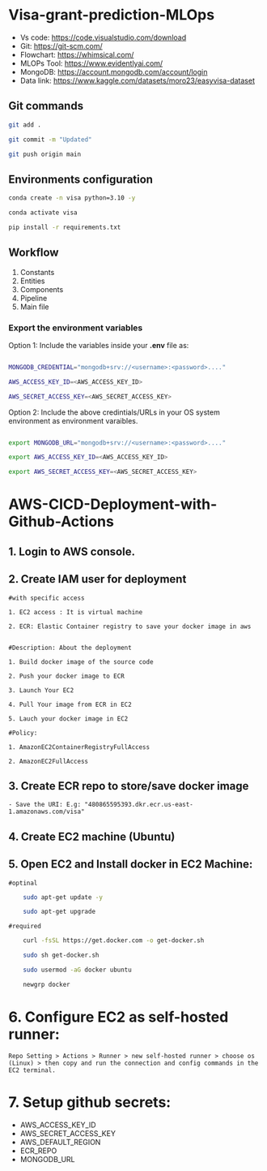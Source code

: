 # Visa-grant-prediction-MLOps

- Vs code: https://code.visualstudio.com/download
- Git: https://git-scm.com/
- Flowchart: https://whimsical.com/
- MLOPs Tool: https://www.evidentlyai.com/
- MongoDB: https://account.mongodb.com/account/login
- Data link: https://www.kaggle.com/datasets/moro23/easyvisa-dataset

## Git commands

```bash
git add .

git commit -m "Updated"

git push origin main
```

## Environments configuration

```bash
conda create -n visa python=3.10 -y
```

```bash
conda activate visa
```

```bash
pip install -r requirements.txt
```

## Workflow

1. Constants
2. Entities
3. Components
4. Pipeline
5. Main file

### Export the environment variables

Option 1: Include the variables inside your **.env** file as:

```bash

MONGODB_CREDENTIAL="mongodb+srv://<username>:<password>...."

AWS_ACCESS_KEY_ID=<AWS_ACCESS_KEY_ID>

AWS_SECRET_ACCESS_KEY=<AWS_SECRET_ACCESS_KEY>
```

Option 2: Include the above credintials/URLs in your OS system environment as environment varaibles.

```bash

export MONGODB_URL="mongodb+srv://<username>:<password>...."

export AWS_ACCESS_KEY_ID=<AWS_ACCESS_KEY_ID>

export AWS_SECRET_ACCESS_KEY=<AWS_SECRET_ACCESS_KEY>


```

# AWS-CICD-Deployment-with-Github-Actions

## 1. Login to AWS console.

## 2. Create IAM user for deployment

    #with specific access

    1. EC2 access : It is virtual machine

    2. ECR: Elastic Container registry to save your docker image in aws


    #Description: About the deployment

    1. Build docker image of the source code

    2. Push your docker image to ECR

    3. Launch Your EC2

    4. Pull Your image from ECR in EC2

    5. Lauch your docker image in EC2

    #Policy:

    1. AmazonEC2ContainerRegistryFullAccess

    2. AmazonEC2FullAccess

## 3. Create ECR repo to store/save docker image

    - Save the URI: E.g: "480865595393.dkr.ecr.us-east-1.amazonaws.com/visa"

## 4. Create EC2 machine (Ubuntu)

## 5. Open EC2 and Install docker in EC2 Machine:

    #optinal

```bash
    sudo apt-get update -y

    sudo apt-get upgrade
```

    #required

```bash
    curl -fsSL https://get.docker.com -o get-docker.sh

    sudo sh get-docker.sh

    sudo usermod -aG docker ubuntu

    newgrp docker
```

# 6. Configure EC2 as self-hosted runner:

    Repo Setting > Actions > Runner > new self-hosted runner > choose os (Linux) > then copy and run the connection and config commands in the EC2 terminal.

# 7. Setup github secrets:

- AWS_ACCESS_KEY_ID
- AWS_SECRET_ACCESS_KEY
- AWS_DEFAULT_REGION
- ECR_REPO
- MONGODB_URL
